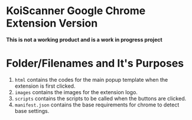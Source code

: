 # KoiScanner Google Chrome Extension Version
**This is not a working product and is a work in progress project** 

# Folder/Filenames and It's Purposes
1) `html` contains the codes for the main popup template when the extension is first clicked.
2) `images` contains the images for the extension logo.
3) `scripts` contains the scripts to be called when the buttons are clicked.
4) `manifest.json` contains the base requirements for chrome to detect base settings.


